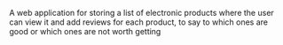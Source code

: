 A web application for storing a list of electronic products where the user can view it and add reviews for each product, to say to which ones are good or which ones are not worth getting
